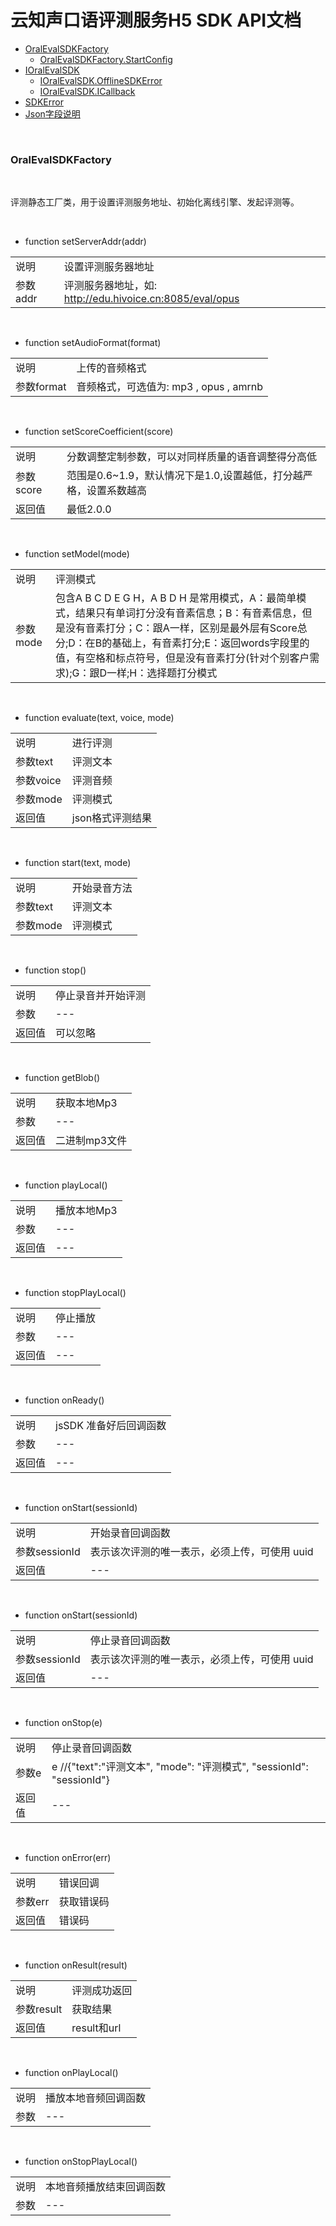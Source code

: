 # 云知声口语评测服务H5 SDK API文档



* [OralEvalSDKFactory](#oralevalsdkfactory)
    * [OralEvalSDKFactory.StartConfig](#oralevalsdkfactorystartconfig)
* [IOralEvalSDK](#ioralevalsdk)
	* [IOralEvalSDK.OfflineSDKError](#ioralevalsdkofflinesdkpreparationerror)
 	* [IOralEvalSDK.ICallback](#ioralevalsdkicallback)
 * [SDKError](#ioralevalsdkerror)
 * [Json字段说明](#result-description)


<br/>

### <a name="oralevalsdkfactory"></a>OralEvalSDKFactory
<br/>


评测静态工厂类，用于设置评测服务地址、初始化离线引擎、发起评测等。

<br/>

*  function setServerAddr(addr)

|  |  |
| ----- | ----- |
| 说明 | 设置评测服务器地址 |
| 参数addr | 评测服务器地址，如: http://edu.hivoice.cn:8085/eval/opus | 

<br/>

*  function setAudioFormat(format)

|  |  |
| ----- | ----- |
| 说明 | 上传的音频格式 |
| 参数format | 音频格式，可选值为:  mp3 , opus , amrnb | 

<br/>

*  function setScoreCoefficient(score)

|  |  |
| ----- | ----- |
| 说明 | 分数调整定制参数，可以对同样质量的语音调整得分高低 |
| 参数score | 范围是0.6~1.9，默认情况下是1.0,设置越低，打分越严格，设置系数越高 | 
| 返回值 | 最低2.0.0 | 

<br/>

*  function setModel(mode)

|  |  |
| ----- | ----- |
| 说明 | 评测模式 |
| 参数mode | 包含A B C D E G H，A B D H 是常用模式，A：最简单模式，结果只有单词打分没有音素信息；B：有音素信息，但是没有音素打分；C：跟A一样，区别是最外层有Score总分;D：在B的基础上，有音素打分;E：返回words字段里的值，有空格和标点符号，但是没有音素打分(针对个别客户需求);G：跟D一样;H：选择题打分模式 | 

<br/>

*  function evaluate(text, voice, mode)

|  |  |
| ----- | ----- |
| 说明 | 进行评测 |
| 参数text | 评测文本 | 
| 参数voice | 评测音频 | 
| 参数mode | 评测模式 | 
| 返回值 | json格式评测结果 | 

<br/>

*  function start(text, mode)

|  |  |
| ----- | ----- |
| 说明 | 开始录音方法 |
| 参数text | 评测文本 | 
| 参数mode | 评测模式 | 

<br/>

*  function stop()

|  |  |
| ----- | ----- |
| 说明 | 停止录音并开始评测 |
| 参数 | --- | 
| 返回值 | 可以忽略 | 

<br/>

*  function getBlob()

|  |  |
| ----- | ----- |
| 说明 | 获取本地Mp3 |
| 参数 | --- | 
| 返回值 | 二进制mp3文件 | 

<br/>

*  function playLocal()

|  |  |
| ----- | ----- |
| 说明 | 播放本地Mp3 |
| 参数 | --- | 
| 返回值 | --- | 

<br/>

*  function stopPlayLocal()

|  |  |
| ----- | ----- |
| 说明 | 停止播放 |
| 参数 | --- | 
| 返回值 | --- | 

<br/>

*  function onReady()

|  |  |
| ----- | ----- |
| 说明 | jsSDK 准备好后回调函数 |
| 参数 | --- | 
| 返回值 | --- | 

<br/>

*  function onStart(sessionId)

|  |  |
| ----- | ----- |
| 说明 | 开始录音回调函数 |
| 参数sessionId | 表示该次评测的唯一表示，必须上传，可使用 uuid | 
| 返回值 | --- | 

<br/>

*  function onStart(sessionId)

|  |  |
| ----- | ----- |
| 说明 | 停止录音回调函数 |
| 参数sessionId | 表示该次评测的唯一表示，必须上传，可使用 uuid | 
| 返回值 | --- | 

<br/>

*  function onStop(e)

|  |  |
| ----- | ----- |
| 说明 | 停止录音回调函数 |
| 参数e | e  //{"text":"评测文本", "mode": "评测模式", "sessionId": "sessionId"} | 
| 返回值 | --- | 

<br/>

*  function onError(err)

|  |  |
| ----- | ----- |
| 说明 | 错误回调 |
| 参数err | 获取错误码 | 
| 返回值 | 错误码 | 

<br/>

*  function onResult(result)

|  |  |
| ----- | ----- |
| 说明 | 评测成功返回 |
| 参数result | 获取结果 | 
| 返回值 | result和url | 

<br/>

*  function onPlayLocal()

|  |  |
| ----- | ----- |
| 说明 | 播放本地音频回调函数 |
| 参数 | --- | 

<br/>

*  function onStopPlayLocal()

|  |  |
| ----- | ----- |
| 说明 | 本地音频播放结束回调函数 |
| 参数 | --- | 

<br/>
